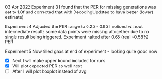 03 Apr 2022
Experiment 3 I found that the PER for missing generations was set to 1.0f and corrected that with DecodingUpdates to have better (lower) estimate)

Experiment 4 
Adjusted the PER range to 0.25 - 0.85
I noticed without intermediate results some data points were missing altogether due to no single result being triggered.
Experiment halted after 0.65 (real ~0.58%) PER

Experiment 5
Now filled gaps at end of experiment - looking quite good now
- [x] Next I will make upper bound included for runs
- [x] Will plot expected PER as well next
- [ ] After I will plot boxplot instead of avg